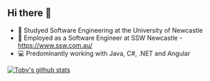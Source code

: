 ## Hi there 👋

- :open_book: Studyed Software Engineering at the University of Newcastle
- 🔭 Employed as a Software Engineer at SSW Newcastle - https://www.ssw.com.au/
- :computer: Predominantly working with Java, C#, .NET and Angular

[![Toby's github stats](https://github-readme-stats.vercel.app/api?username=TobyChurches&theme=dark)](https://github.com/TobyChurches/github-readme-stats)
